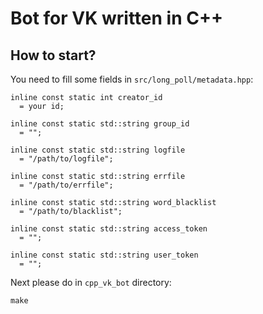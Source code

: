 # Bot for VK written in C++

## How to start?

You need to fill some fields in `src/long_poll/metadata.hpp`:

```
inline const static int creator_id
  = your id;
```
```
inline const static std::string group_id
  = "";
```
```
inline const static std::string logfile
  = "/path/to/logfile";
```
```
inline const static std::string errfile
  = "/path/to/errfile";
```
```
inline const static std::string word_blacklist
  = "/path/to/blacklist";
```
```
inline const static std::string access_token
  = "";
```
```
inline const static std::string user_token
  = "";
```
Next please do in `cpp_vk_bot` directory:

```
make
```
